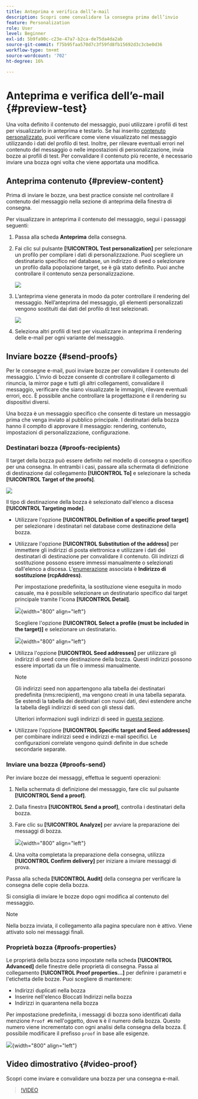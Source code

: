 ```yaml
---
title: Anteprima e verifica dell’e-mail
description: Scopri come convalidare la consegna prima dell’invio
feature: Personalization
role: User
level: Beginner
exl-id: 5b9fa90c-c23e-47a7-b2ca-de75da4da2ab
source-git-commit: f75b95faa570d7c3f59fd8fb15692d3c3cbe0d36
workflow-type: tm+mt
source-wordcount: '702'
ht-degree: 16%

---
```


# Anteprima e verifica dell’e-mail {#preview-test}

Una volta definito il contenuto del messaggio, puoi utilizzare i profili di test per visualizzarlo in anteprima e testarlo. Se hai inserito [contenuto personalizzato](personalize.md), puoi verificare come viene visualizzato nel messaggio utilizzando i dati del profilo di test. Inoltre, per rilevare eventuali errori nel contenuto del messaggio o nelle impostazioni di personalizzazione, invia bozze ai profili di test. Per convalidare il contenuto più recente, è necessario inviare una bozza ogni volta che viene apportata una modifica.

## Anteprima contenuto {#preview-content}

Prima di inviare le bozze, una best practice consiste nel controllare il contenuto del messaggio nella sezione di anteprima della finestra di consegna.

Per visualizzare in anteprima il contenuto del messaggio, segui i passaggi seguenti:

1. Passa alla scheda **Anteprima** della consegna.
1. Fai clic sul pulsante **[!UICONTROL Test personalization]** per selezionare un profilo per compilare i dati di personalizzazione. Puoi scegliere un destinatario specifico nel database, un indirizzo di seed o selezionare un profilo dalla popolazione target, se è già stato definito. Puoi anche controllare il contenuto senza personalizzazione.

   ![](assets/test-personalization.png)

1. L’anteprima viene generata in modo da poter controllare il rendering del messaggio. Nell’anteprima del messaggio, gli elementi personalizzati vengono sostituiti dai dati del profilo di test selezionati.

   ![](assets/test-personalization-with-a-recipient.png)

1. Seleziona altri profili di test per visualizzare in anteprima il rendering delle e-mail per ogni variante del messaggio.

## Inviare bozze {#send-proofs}

Per le consegne e-mail, puoi inviare bozze per convalidare il contenuto del messaggio. L’invio di bozze consente di controllare il collegamento di rinuncia, la mirror page e tutti gli altri collegamenti, convalidare il messaggio, verificare che siano visualizzate le immagini, rilevare eventuali errori, ecc. È possibile anche controllare la progettazione e il rendering su dispositivi diversi.

Una bozza è un messaggio specifico che consente di testare un messaggio prima che venga inviato al pubblico principale. I destinatari della bozza hanno il compito di approvare il messaggio: rendering, contenuto, impostazioni di personalizzazione, configurazione.

### Destinatari bozza {#proofs-recipients}

Il target della bozza può essere definito nel modello di consegna o specifico per una consegna. In entrambi i casi, passare alla schermata di definizione di destinazione dal collegamento **[!UICONTROL To]** e selezionare la scheda **[!UICONTROL Target of the proofs]**.

![](assets/target-of-proofs.png)

Il tipo di destinazione della bozza è selezionato dall&#39;elenco a discesa **[!UICONTROL Targeting mode]**.

* Utilizzare l&#39;opzione **[!UICONTROL Definition of a specific proof target]** per selezionare i destinatari nel database come destinazione della bozza.
* Utilizzare l&#39;opzione **[!UICONTROL Substitution of the address]** per immettere gli indirizzi di posta elettronica e utilizzare i dati dei destinatari di destinazione per convalidare il contenuto. Gli indirizzi di sostituzione possono essere immessi manualmente o selezionati dall&#39;elenco a discesa. L&#39;[enumerazione](../config/enumerations.md) associata è **Indirizzo di sostituzione (rcpAddress)**.

  Per impostazione predefinita, la sostituzione viene eseguita in modo casuale, ma è possibile selezionare un destinatario specifico dal target principale tramite l&#39;icona **[!UICONTROL Detail]**.

  ![](assets/target-of-proofs-substitution-details.png){width="800" align="left"}

  Scegliere l&#39;opzione **[!UICONTROL Select a profile (must be included in the target)]** e selezionare un destinatario.

  ![](assets/target-of-proofs-substitution.png){width="800" align="left"}


* Utilizza l&#39;opzione **[!UICONTROL Seed addresses]** per utilizzare gli indirizzi di seed come destinazione della bozza. Questi indirizzi possono essere importati da un file o immessi manualmente.

  >[!NOTE]
  >
  >Gli indirizzi seed non appartengono alla tabella dei destinatari predefinita (nms:recipient), ma vengono creati in una tabella separata. Se estendi la tabella dei destinatari con nuovi dati, devi estendere anche la tabella degli indirizzi di seed con gli stessi dati.

  Ulteriori informazioni sugli indirizzi di seed in [questa sezione](../audiences/test-profiles.md).

* Utilizzare l&#39;opzione **[!UICONTROL Specific target and Seed addresses]** per combinare indirizzi seed e indirizzi e-mail specifici. Le configurazioni correlate vengono quindi definite in due schede secondarie separate.

### Inviare una bozza {#proofs-send}

Per inviare bozze dei messaggi, effettua le seguenti operazioni:

1. Nella schermata di definizione del messaggio, fare clic sul pulsante **[!UICONTROL Send a proof]**.
1. Dalla finestra **[!UICONTROL Send a proof]**, controlla i destinatari della bozza.
1. Fare clic su **[!UICONTROL Analyze]** per avviare la preparazione dei messaggi di bozza.

   ![](assets/send-proof-analyze.png){width="800" align="left"}

1. Una volta completata la preparazione della consegna, utilizza **[!UICONTROL Confirm delivery]** per iniziare a inviare messaggi di prova.

Passa alla scheda **[!UICONTROL Audit]** della consegna per verificare la consegna delle copie della bozza.

Si consiglia di inviare le bozze dopo ogni modifica al contenuto del messaggio.

>[!NOTE]
>
>Nella bozza inviata, il collegamento alla pagina speculare non è attivo. Viene attivato solo nei messaggi finali.

### Proprietà bozza {#proofs-properties}

Le proprietà della bozza sono impostate nella scheda **[!UICONTROL Advanced]** delle finestre delle proprietà di consegna. Passa al collegamento **[!UICONTROL Proof properties...]** per definire i parametri e l&#39;etichetta delle bozze. Puoi scegliere di mantenere:

* Indirizzi duplicati nella bozza
* Inserire nell&#39;elenco Bloccati Indirizzi nella bozza
* Indirizzi in quarantena nella bozza

Per impostazione predefinita, i messaggi di bozza sono identificati dalla menzione `Proof #N` nell&#39;oggetto, dove `N` è il numero della bozza. Questo numero viene incrementato con ogni analisi della consegna della bozza. È possibile modificare il prefisso `proof` in base alle esigenze.

![](assets/proof-parameters.png){width="800" align="left"}


## Video dimostrativo {#video-proof}

Scopri come inviare e convalidare una bozza per una consegna e-mail.

>[!VIDEO](https://video.tv.adobe.com/v/333404)
